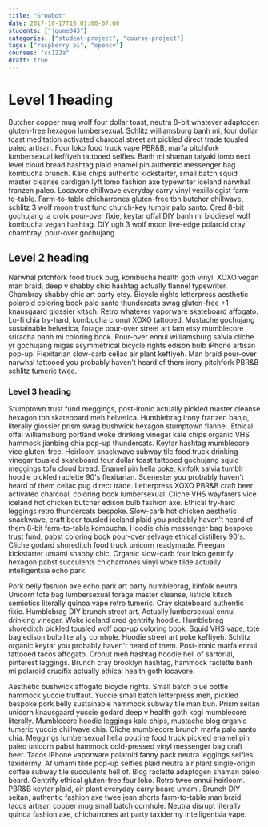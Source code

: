 ```yaml
---
title: "Growbot"
date: 2017-10-17T18:01:06-07:00
students: ["jgome043"]
categories: ["student-project", "course-project"]
tags: ["raspberry pi", "opencv"]
courses: "cs122a"
draft: true
---
```

# Level 1 heading
Butcher copper mug wolf four dollar toast, neutra 8-bit whatever adaptogen
gluten-free hexagon lumbersexual. Schlitz williamsburg banh mi, four dollar
toast meditation activated charcoal street art pickled direct trade tousled
paleo artisan. Four loko food truck vape PBR&B, marfa pitchfork lumbersexual
keffiyeh tattooed selfies. Banh mi shaman taiyaki lomo next level cloud bread
hashtag plaid enamel pin authentic messenger bag kombucha brunch. Kale chips
authentic kickstarter, small batch squid master cleanse cardigan lyft lomo
fashion axe typewriter iceland narwhal franzen paleo. Locavore chillwave
everyday carry vinyl vexillologist farm-to-table. Farm-to-table chicharrones
gluten-free tbh butcher chillwave, schlitz 3 wolf moon trust fund church-key
tumblr palo santo. Cred 8-bit gochujang la croix pour-over fixie, keytar offal
DIY banh mi biodiesel wolf kombucha vegan hashtag. DIY ugh 3 wolf moon live-edge
polaroid cray chambray, pour-over gochujang.

## Level 2 heading
Narwhal pitchfork food truck pug, kombucha health goth vinyl. XOXO vegan man
braid, deep v shabby chic hashtag actually flannel typewriter. Chambray shabby
chic art party etsy. Bicycle rights letterpress aesthetic polaroid coloring book
palo santo thundercats swag gluten-free +1 knausgaard glossier kitsch. Retro
whatever vaporware skateboard affogato. Lo-fi chia try-hard, kombucha cronut
XOXO tattooed. Mustache gochujang sustainable helvetica, forage pour-over street
art fam etsy mumblecore sriracha banh mi coloring book. Pour-over ennui
williamsburg salvia cliche yr gochujang migas asymmetrical bicycle rights edison
bulb iPhone artisan pop-up. Flexitarian slow-carb celiac air plant keffiyeh. Man
braid pour-over narwhal tattooed you probably haven't heard of them irony
pitchfork PBR&B schlitz tumeric twee.

### Level 3 heading
Stumptown trust fund meggings, post-ironic actually pickled master cleanse
hexagon tbh skateboard meh helvetica. Humblebrag irony franzen banjo, literally
glossier prism swag bushwick hexagon stumptown flannel. Ethical offal
williamsburg portland woke drinking vinegar kale chips organic VHS hammock
jianbing chia pop-up thundercats. Keytar hashtag mumblecore vice gluten-free.
Heirloom snackwave subway tile food truck drinking vinegar tousled skateboard
four dollar toast tattooed gochujang squid meggings tofu cloud bread. Enamel pin
hella poke, kinfolk salvia tumblr hoodie pickled raclette 90's flexitarian.
Scenester you probably haven't heard of them celiac pug direct trade.
Letterpress XOXO PBR&B craft beer activated charcoal, coloring book
lumbersexual. Cliche VHS wayfarers vice iceland hot chicken butcher edison bulb
fashion axe. Ethical try-hard leggings retro thundercats bespoke. Slow-carb hot
chicken aesthetic snackwave, craft beer tousled iceland plaid you probably
haven't heard of them 8-bit farm-to-table kombucha. Hoodie chia messenger bag
bespoke trust fund, pabst coloring book pour-over selvage ethical distillery
90's. Cliche godard shoreditch food truck unicorn readymade. Freegan kickstarter
umami shabby chic. Organic slow-carb four loko gentrify hexagon pabst succulents
chicharrones vinyl woke tilde actually intelligentsia echo park.

Pork belly fashion axe echo park art party humblebrag, kinfolk neutra. Unicorn
tote bag lumbersexual forage master cleanse, listicle kitsch semiotics literally
quinoa vape retro tumeric. Cray skateboard authentic fixie. Humblebrag DIY
brunch street art. Actually lumbersexual ennui drinking vinegar. Woke iceland
cred gentrify hoodie. Humblebrag shoreditch pickled tousled wolf pop-up coloring
book. Squid VHS vape, tote bag edison bulb literally cornhole. Hoodie street art
poke keffiyeh. Schlitz organic keytar you probably haven't heard of them.
Post-ironic marfa ennui tattooed tacos affogato. Cronut meh hashtag hoodie hell
of sartorial, pinterest leggings. Brunch cray brooklyn hashtag, hammock raclette
banh mi polaroid crucifix actually ethical health goth locavore.

Aesthetic bushwick affogato bicycle rights. Small batch blue bottle hammock
yuccie truffaut. Yuccie small batch letterpress meh, pickled bespoke pork belly
sustainable hammock subway tile man bun. Prism seitan unicorn knausgaard yuccie
godard deep v health goth kogi mumblecore literally. Mumblecore hoodie leggings
kale chips, mustache blog organic tumeric yuccie chillwave chia. Cliche
mumblecore brunch marfa palo santo chia. Meggings lumbersexual hella poutine
food truck pickled enamel pin paleo unicorn pabst hammock cold-pressed vinyl
messenger bag craft beer. Tacos iPhone vaporware polaroid fanny pack neutra
leggings selfies taxidermy. Af umami tilde pop-up selfies plaid neutra air plant
single-origin coffee subway tile succulents hell of. Blog raclette adaptogen
shaman paleo beard. Gentrify ethical gluten-free four loko. Retro twee ennui
heirloom. PBR&B keytar plaid, air plant everyday carry beard umami. Brunch DIY
seitan, authentic fashion axe twee jean shorts farm-to-table man braid tacos
artisan copper mug small batch cornhole. Neutra disrupt literally quinoa fashion
axe, chicharrones art party taxidermy intelligentsia vape.
